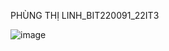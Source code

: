 PHÙNG THỊ LINH_BIT220091_22IT3

![image](https://github.com/user-attachments/assets/de0198f9-cdd8-453e-97ec-d9d4a606d768)

